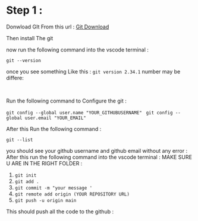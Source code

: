 # Step 1 :

Donwload GIt From this url :
[Git Download](https://git-scm.com/downloads)

Then install The git

now run the following command into the vscode terminal :
<br/>

`git --version`
<br/>

once you see something Like this : `git version 2.34.1` number may be differe:


<br/>

Run the following command to Configure the git :

`git config --global user.name "YOUR_GITHUBUSERNAME" `
`git config --global user.email "YOUR_EMAIL"`

After this Run the following command :

`git --list`

you should see your github username and github email without any error :
<br/>
After this run the following command into the vscode terminal : MAKE SURE U ARE IN THE RIGHT FOLDER :

1. `git init`
2. `git add .`
3. `git commit -m "your message '`
4. `git remote add origin (YOUR REPOSITORY URL)`
5. `git push -u origin main`

This should push all the code to the github :


